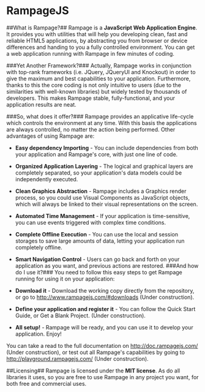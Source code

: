 RampageJS
=========

##What is Rampage?##
Rampage is a **JavaScript Web Application Engine**. It provides you with utilities that will help you developing clean, fast and reliable HTML5 applications, by abstracting you from browser or device differences and handing to you a fully controlled environment. You can get a web application running with Rampage in few minutes of coding.

###Yet Another Framework?###
Actually, Rampage works in conjunction with top-rank frameworks (i.e. JQuery, JQueryUI and Knockout) in order to give the maximum and best capabilities to your application. Furthermore, thanks to this the core coding is not only intuitive to users (due to the similarities with well-known libraries) but widely tested by thousands of developers. This makes Rampage stable, fully-functional, and your application results are neat.

###So, what does it offer?###
Rampage provides an applicative life-cycle which controls the environment at any time. With this basis the applications are always controlled, no matter the action being performed. Other advantages of using Rampage are:

* **Easy dependency Importing** - You can include dependencies from both your application and Rampage's core, with just one line of code.
* **Organized Application Layering** - The logical and graphical layers are completely separated, so your application's data models could be independently executed.
* **Clean Graphics Abstraction** - Rampage includes a Graphics render process, so you could use Visual Components as JavaScript objects, which will always be linked to their visual representations on the screen.
* **Automated Time Management** - If your application is time-sensitive, you can use events triggered with complex time conditions.
* **Complete Offline Execution** - You can use the local and session storages to save large amounts of data, letting your application run completely offline.
* **Smart Navigation Control** - Users can go back and forth on your application as you want, and previous actions are restored.
###And how do I use it?###
You need to follow this easy steps to get Rampage running for using it on your application:

* **Download it** - Download the working copy directly from the repository, or go to http://www.rampagejs.com/#downloads (Under construction).
* **Define your application and register it** - You can follow the Quick Start Guide, or Get a Blank Project. (Under construction).
* **All setup!** - Rampage will be ready, and you can use it to develop your application. Enjoy!

You can take a read to the full documentation on http://doc.rampagejs.com/ (Under construction), or test out all Rampage's capabilities by going to http://playground.rampagejs.com/ (Under construction).

##Licensing##
Rampage is licensed under the **MIT license**. As do all libraries it uses, so you are free to use Rampage in any project you want, for both free and commercial uses.
